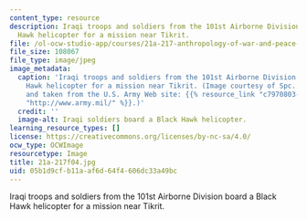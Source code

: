 ```yaml
---
content_type: resource
description: Iraqi troops and soldiers from the 101st Airborne Division board a Black
  Hawk helicopter for a mission near Tikrit.
file: /ol-ocw-studio-app/courses/21a-217-anthropology-of-war-and-peace-fall-2004/05b1d9cfb11aaf6d64f4606dc33a49bc_21a-217f04.jpg
file_size: 108067
file_type: image/jpeg
image_metadata:
  caption: 'Iraqi troops and soldiers from the 101st Airborne Division board a Black
    Hawk helicopter for a mission near Tikrit. (Image courtesy of Spc. Teddy Wade
    and taken from the U.S. Army Web site: {{% resource_link "c7970803-8065-4097-99f5-ab3d6d27b0c5"
    "http://www.army.mil/" %}}.)'
  credit: ''
  image-alt: Iraqi soldiers board a Black Hawk helicopter.
learning_resource_types: []
license: https://creativecommons.org/licenses/by-nc-sa/4.0/
ocw_type: OCWImage
resourcetype: Image
title: 21a-217f04.jpg
uid: 05b1d9cf-b11a-af6d-64f4-606dc33a49bc
---
```

Iraqi troops and soldiers from the 101st Airborne Division board a Black Hawk helicopter for a mission near Tikrit.